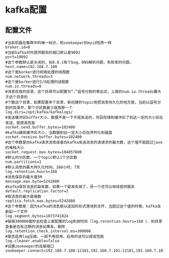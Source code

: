 
# kafka配置
## 配置文件
	#当前机器在集群中的唯一标识，和zookeeper的myid性质一样
	broker.id=0  
	#当前kafka对外提供服务的端口默认是9092
	port=19092 
	#这个参数默认是关闭的，在0.8.1有个bug，DNS解析问题，失败率的问题。
	host.name=192.168.7.100 
	#这个是borker进行网络处理的线程数
	num.network.threads=3 
	#这个是borker进行I/O处理的线程数
	num.io.threads=8 
	#消息存放的目录，这个目录可以配置为“，”逗号分割的表达式，上面的num.io.threads要大于这个目录的
	#个数这个目录，如果配置多个目录，新创建的topic他把消息持久化的地方是，当前以逗号分割的目录中，那个分区数最少就放那一个
	log.dirs=/opt/kafka/kafkalogs/ 
	#发送缓冲区buffer大小，数据不是一下子就发送的，先回存储到缓冲区了到达一定的大小后在发送，能提高性能
	socket.send.buffer.bytes=102400 
	#kafka接收缓冲区大小，当数据到达一定大小后在序列化到磁盘
	socket.receive.buffer.bytes=102400 
	#这个参数是向kafka请求消息或者向kafka发送消息的请请求的最大数，这个值不能超过java的堆栈大小
	socket.request.max.bytes=104857600 
	#默认的分区数，一个topic默认1个分区数
	num.partitions=1 
	#默认消息的最大持久化时间，168小时，7天
	log.retention.hours=168 
	#消息保存的最大值5M
	message.max.byte=5242880  
	#kafka保存消息的副本数，如果一个副本失效了，另一个还可以继续提供服务
	default.replication.factor=2  
	#取消息的最大直接数
	replica.fetch.max.bytes=5242880  
	#这个参数是：因为kafka的消息是以追加的形式落地到文件，当超过这个值的时候，kafka会新起一个文件
	log.segment.bytes=1073741824 
	#每隔300000毫秒去检查上面配置的log失效时间（log.retention.hours=168 ），到目录查看是否有过期的消息如果有，删除
	log.retention.check.interval.ms=300000 
	#是否启用log压缩，一般不用启用，启用的话可以提高性能
	log.cleaner.enable=false 
	#设置zookeeper的连接端口
	zookeeper.connect=192.168.7.100:12181,192.168.7.101:12181,192.168.7.107:1218 

